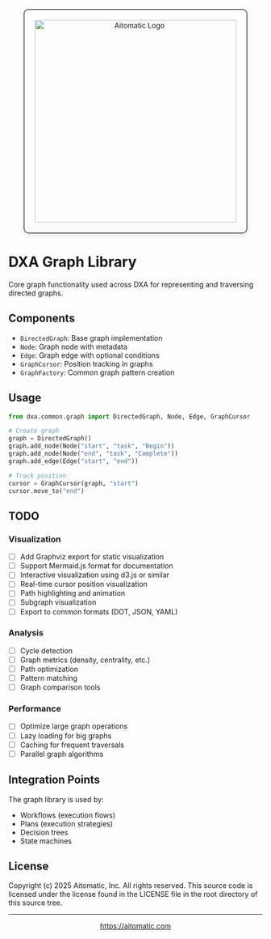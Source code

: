 <!-- markdownlint-disable MD041 -->
<!-- markdownlint-disable MD033 -->
<p align="center">
  <img src="https://cdn.prod.website-files.com/62a10970901ba826988ed5aa/62d942adcae82825089dabdb_aitomatic-logo-black.png" alt="Aitomatic Logo" width="400" style="border: 2px solid #666; border-radius: 10px; padding: 20px; box-shadow: 0 4px 8px rgba(0,0,0,0.1);"/>
</p>

# DXA Graph Library

Core graph functionality used across DXA for representing and traversing directed graphs.

## Components

- `DirectedGraph`: Base graph implementation
- `Node`: Graph node with metadata
- `Edge`: Graph edge with optional conditions
- `GraphCursor`: Position tracking in graphs
- `GraphFactory`: Common graph pattern creation

## Usage

```python
from dxa.common.graph import DirectedGraph, Node, Edge, GraphCursor

# Create graph
graph = DirectedGraph()
graph.add_node(Node("start", "task", "Begin"))
graph.add_node(Node("end", "task", "Complete"))
graph.add_edge(Edge("start", "end"))

# Track position
cursor = GraphCursor(graph, "start")
cursor.move_to("end")
```

## TODO

### Visualization

- [ ] Add Graphviz export for static visualization
- [ ] Support Mermaid.js format for documentation
- [ ] Interactive visualization using d3.js or similar
- [ ] Real-time cursor position visualization
- [ ] Path highlighting and animation
- [ ] Subgraph visualization
- [ ] Export to common formats (DOT, JSON, YAML)

### Analysis

- [ ] Cycle detection
- [ ] Graph metrics (density, centrality, etc.)
- [ ] Path optimization
- [ ] Pattern matching
- [ ] Graph comparison tools

### Performance

- [ ] Optimize large graph operations
- [ ] Lazy loading for big graphs
- [ ] Caching for frequent traversals
- [ ] Parallel graph algorithms

## Integration Points

The graph library is used by:

- Workflows (execution flows)
- Plans (execution strategies)
- Decision trees
- State machines

## License

Copyright (c) 2025 Aitomatic, Inc.  All rights reserved. This source code is licensed under the license found in the
LICENSE file in the root directory of this source tree.

---

<p align="center">
<a href="https://aitomatic.com">https://aitomatic.com</a>
</p>
